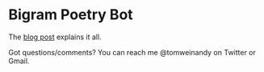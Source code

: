 # Bigram Poetry Bot

The [blog post](https://dev.to/tomweinandy/building-a-twitter-bot-to-write-bigram-poems-50cm-temp-slug-3889234?preview=a41bdd1665ba0fd311efea68c7b250abfcab72f66ef49ef92ba8799665b068faa693cfe197731168a019cfdaba9910c7f6f5290614f0e4b1633ac2f4) explains it all.

Got questions/comments? You can reach me @tomweinandy on Twitter or Gmail.
